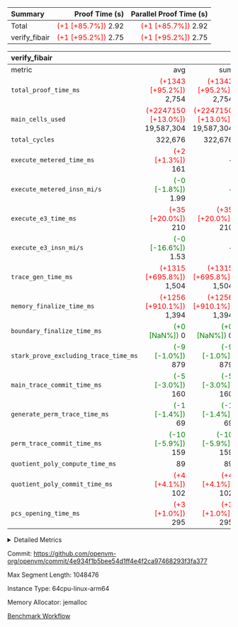 | Summary | Proof Time (s) | Parallel Proof Time (s) |
|:---|---:|---:|
| Total | <span style='color: red'>(+1 [+85.7%])</span> 2.92 | <span style='color: red'>(+1 [+85.7%])</span> 2.92 |
| verify_fibair | <span style='color: red'>(+1 [+95.2%])</span> 2.75 | <span style='color: red'>(+1 [+95.2%])</span> 2.75 |


| verify_fibair |||||
|:---|---:|---:|---:|---:|
|metric|avg|sum|max|min|
| `total_proof_time_ms ` | <span style='color: red'>(+1343 [+95.2%])</span> 2,754 | <span style='color: red'>(+1343 [+95.2%])</span> 2,754 | <span style='color: red'>(+1343 [+95.2%])</span> 2,754 | <span style='color: red'>(+1343 [+95.2%])</span> 2,754 |
| `main_cells_used     ` | <span style='color: red'>(+2247150 [+13.0%])</span> 19,587,304 | <span style='color: red'>(+2247150 [+13.0%])</span> 19,587,304 | <span style='color: red'>(+2247150 [+13.0%])</span> 19,587,304 | <span style='color: red'>(+2247150 [+13.0%])</span> 19,587,304 |
| `total_cycles        ` |  322,676 |  322,676 |  322,676 |  322,676 |
| `execute_metered_time_ms` | <span style='color: red'>(+2 [+1.3%])</span> 161 | -          | -          | -          |
| `execute_metered_insn_mi/s` | <span style='color: green'>(-0 [-1.8%])</span> 1.99 | -          | -          | -          |
| `execute_e3_time_ms  ` | <span style='color: red'>(+35 [+20.0%])</span> 210 | <span style='color: red'>(+35 [+20.0%])</span> 210 | <span style='color: red'>(+35 [+20.0%])</span> 210 | <span style='color: red'>(+35 [+20.0%])</span> 210 |
| `execute_e3_insn_mi/s` | <span style='color: green'>(-0 [-16.6%])</span> 1.53 | -          | <span style='color: green'>(-0 [-16.6%])</span> 1.53 | <span style='color: green'>(-0 [-16.6%])</span> 1.53 |
| `trace_gen_time_ms   ` | <span style='color: red'>(+1315 [+695.8%])</span> 1,504 | <span style='color: red'>(+1315 [+695.8%])</span> 1,504 | <span style='color: red'>(+1315 [+695.8%])</span> 1,504 | <span style='color: red'>(+1315 [+695.8%])</span> 1,504 |
| `memory_finalize_time_ms` | <span style='color: red'>(+1256 [+910.1%])</span> 1,394 | <span style='color: red'>(+1256 [+910.1%])</span> 1,394 | <span style='color: red'>(+1256 [+910.1%])</span> 1,394 | <span style='color: red'>(+1256 [+910.1%])</span> 1,394 |
| `boundary_finalize_time_ms` | <span style='color: green'>(+0 [NaN%])</span> 0 | <span style='color: green'>(+0 [NaN%])</span> 0 | <span style='color: green'>(+0 [NaN%])</span> 0 | <span style='color: green'>(+0 [NaN%])</span> 0 |
| `stark_prove_excluding_trace_time_ms` | <span style='color: green'>(-9 [-1.0%])</span> 879 | <span style='color: green'>(-9 [-1.0%])</span> 879 | <span style='color: green'>(-9 [-1.0%])</span> 879 | <span style='color: green'>(-9 [-1.0%])</span> 879 |
| `main_trace_commit_time_ms` | <span style='color: green'>(-5 [-3.0%])</span> 160 | <span style='color: green'>(-5 [-3.0%])</span> 160 | <span style='color: green'>(-5 [-3.0%])</span> 160 | <span style='color: green'>(-5 [-3.0%])</span> 160 |
| `generate_perm_trace_time_ms` | <span style='color: green'>(-1 [-1.4%])</span> 69 | <span style='color: green'>(-1 [-1.4%])</span> 69 | <span style='color: green'>(-1 [-1.4%])</span> 69 | <span style='color: green'>(-1 [-1.4%])</span> 69 |
| `perm_trace_commit_time_ms` | <span style='color: green'>(-10 [-5.9%])</span> 159 | <span style='color: green'>(-10 [-5.9%])</span> 159 | <span style='color: green'>(-10 [-5.9%])</span> 159 | <span style='color: green'>(-10 [-5.9%])</span> 159 |
| `quotient_poly_compute_time_ms` |  89 |  89 |  89 |  89 |
| `quotient_poly_commit_time_ms` | <span style='color: red'>(+4 [+4.1%])</span> 102 | <span style='color: red'>(+4 [+4.1%])</span> 102 | <span style='color: red'>(+4 [+4.1%])</span> 102 | <span style='color: red'>(+4 [+4.1%])</span> 102 |
| `pcs_opening_time_ms ` | <span style='color: red'>(+3 [+1.0%])</span> 295 | <span style='color: red'>(+3 [+1.0%])</span> 295 | <span style='color: red'>(+3 [+1.0%])</span> 295 | <span style='color: red'>(+3 [+1.0%])</span> 295 |



<details>
<summary>Detailed Metrics</summary>

|  | verify_program_compile_ms | total_cells | stark_prove_excluding_trace_time_ms | quotient_poly_compute_time_ms | quotient_poly_commit_time_ms | perm_trace_commit_time_ms | pcs_opening_time_ms | main_trace_commit_time_ms |
| --- | --- | --- | --- | --- | --- | --- | --- |
|  | 7 | 65,536 | 41 | 1 | 6 | 0 | 25 | 7 | 

| air_name | rows | quotient_deg | main_cols | interactions | constraints | cells |
| --- | --- | --- | --- | --- | --- | --- |
| AccessAdapterAir<2> |  | 2 |  | 5 | 12 |  | 
| AccessAdapterAir<4> |  | 2 |  | 5 | 12 |  | 
| AccessAdapterAir<8> |  | 2 |  | 5 | 12 |  | 
| FibonacciAir | 32,768 | 1 | 2 |  | 5 | 65,536 | 
| FriReducedOpeningAir |  | 2 |  | 39 | 71 |  | 
| JalRangeCheckAir |  | 2 |  | 9 | 14 |  | 
| NativePoseidon2Air<BabyBearParameters>, 1> |  | 2 |  | 136 | 572 |  | 
| PhantomAir |  | 2 |  | 3 | 5 |  | 
| ProgramAir |  | 1 |  | 1 | 4 |  | 
| VariableRangeCheckerAir |  | 1 |  | 1 | 4 |  | 
| VmAirWrapper<AluNativeAdapterAir, FieldArithmeticCoreAir> |  | 2 |  | 15 | 27 |  | 
| VmAirWrapper<BranchNativeAdapterAir, BranchEqualCoreAir<1> |  | 2 |  | 11 | 25 |  | 
| VmAirWrapper<NativeAdapterAir<2, 0>, PublicValuesCoreAir> |  | 2 |  | 11 | 29 |  | 
| VmAirWrapper<NativeLoadStoreAdapterAir<1>, NativeLoadStoreCoreAir<1> |  | 2 |  | 15 | 20 |  | 
| VmAirWrapper<NativeLoadStoreAdapterAir<4>, NativeLoadStoreCoreAir<4> |  | 2 |  | 15 | 20 |  | 
| VmAirWrapper<NativeVectorizedAdapterAir<4>, FieldExtensionCoreAir> |  | 2 |  | 15 | 27 |  | 
| VmConnectorAir |  | 2 |  | 5 | 11 |  | 
| VolatileBoundaryAir |  | 2 |  | 7 | 19 |  | 

| group | trace_gen_time_ms | total_proof_time_ms | total_cycles | total_cells | stark_prove_excluding_trace_time_ms | quotient_poly_compute_time_ms | quotient_poly_commit_time_ms | perm_trace_commit_time_ms | pcs_opening_time_ms | memory_finalize_time_ms | main_trace_commit_time_ms | main_cells_used | insns | generate_perm_trace_time_ms | fri.log_blowup | execute_metered_time_ms | execute_metered_insn_mi/s | execute_e3_time_ms | execute_e3_insn_mi/s | boundary_finalize_time_ms |
| --- | --- | --- | --- | --- | --- | --- | --- | --- | --- | --- | --- | --- | --- | --- | --- | --- | --- | --- | --- | --- |
| verify_fibair | 1,504 | 2,754 | 322,676 | 62,474,410 | 879 | 89 | 102 | 159 | 295 | 1,394 | 160 | 19,587,304 | 322,677 | 69 | 1 | 161 | 1.99 | 210 | 1.53 | 0 | 

| group | air_name | rows | prep_cols | perm_cols | main_cols | cells |
| --- | --- | --- | --- | --- | --- | --- |
| verify_fibair | AccessAdapterAir<2> | 131,072 |  | 16 | 11 | 3,538,944 | 
| verify_fibair | AccessAdapterAir<4> | 65,536 |  | 16 | 13 | 1,900,544 | 
| verify_fibair | AccessAdapterAir<8> | 128 |  | 16 | 17 | 4,224 | 
| verify_fibair | FriReducedOpeningAir | 2,048 |  | 84 | 27 | 227,328 | 
| verify_fibair | JalRangeCheckAir | 32,768 |  | 28 | 12 | 1,310,720 | 
| verify_fibair | NativePoseidon2Air<BabyBearParameters>, 1> | 32,768 |  | 312 | 398 | 23,265,280 | 
| verify_fibair | PhantomAir | 16,384 |  | 12 | 6 | 294,912 | 
| verify_fibair | ProgramAir | 8,192 |  | 8 | 10 | 147,456 | 
| verify_fibair | VariableRangeCheckerAir | 262,144 | 2 | 8 | 1 | 2,359,296 | 
| verify_fibair | VmAirWrapper<AluNativeAdapterAir, FieldArithmeticCoreAir> | 262,144 |  | 36 | 29 | 17,039,360 | 
| verify_fibair | VmAirWrapper<BranchNativeAdapterAir, BranchEqualCoreAir<1> | 32,768 |  | 28 | 23 | 1,671,168 | 
| verify_fibair | VmAirWrapper<NativeLoadStoreAdapterAir<1>, NativeLoadStoreCoreAir<1> | 65,536 |  | 40 | 21 | 3,997,696 | 
| verify_fibair | VmAirWrapper<NativeLoadStoreAdapterAir<4>, NativeLoadStoreCoreAir<4> | 32,768 |  | 40 | 27 | 2,195,456 | 
| verify_fibair | VmAirWrapper<NativeVectorizedAdapterAir<4>, FieldExtensionCoreAir> | 32,768 |  | 36 | 38 | 2,424,832 | 
| verify_fibair | VmConnectorAir | 2 | 1 | 16 | 5 | 42 | 
| verify_fibair | VolatileBoundaryAir | 65,536 |  | 20 | 12 | 2,097,152 | 

| group | trace_height_constraint | weighted_sum | threshold |
| --- | --- | --- | --- |
| verify_fibair | 0 | 1,085,444 | 2,013,265,921 | 
| verify_fibair | 1 | 5,411,200 | 2,013,265,921 | 
| verify_fibair | 2 | 542,722 | 2,013,265,921 | 
| verify_fibair | 3 | 5,476,612 | 2,013,265,921 | 
| verify_fibair | 4 | 65,536 | 2,013,265,921 | 
| verify_fibair | 5 | 12,851,850 | 2,013,265,921 | 

| trace_height_constraint | threshold |
| --- | --- |
| 0 | 2,013,265,921 | 

</details>


Commit: https://github.com/openvm-org/openvm/commit/4e934f1b5bee54d1ff4e4f2ca97468293f3fa377

Max Segment Length: 1048476

Instance Type: 64cpu-linux-arm64

Memory Allocator: jemalloc

[Benchmark Workflow](https://github.com/openvm-org/openvm/actions/runs/15880570172)
